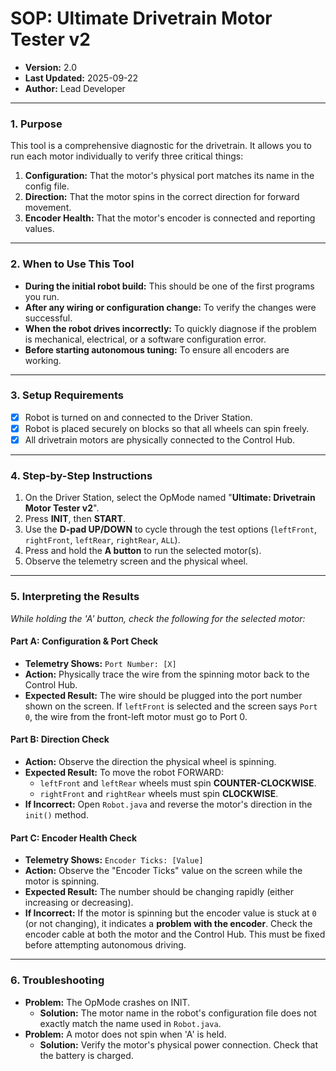 # SOP: Ultimate Drivetrain Motor Tester v2

- **Version:** 2.0
- **Last Updated:** 2025-09-22
- **Author:** Lead Developer

---

### 1. Purpose

This tool is a comprehensive diagnostic for the drivetrain. It allows you to run each motor individually to verify three critical things:
1.  **Configuration:** That the motor's physical port matches its name in the config file.
2.  **Direction:** That the motor spins in the correct direction for forward movement.
3.  **Encoder Health:** That the motor's encoder is connected and reporting values.

---

### 2. When to Use This Tool

- **During the initial robot build:** This should be one of the first programs you run.
- **After any wiring or configuration change:** To verify the changes were successful.
- **When the robot drives incorrectly:** To quickly diagnose if the problem is mechanical, electrical, or a software configuration error.
- **Before starting autonomous tuning:** To ensure all encoders are working.

---

### 3. Setup Requirements

- [X] Robot is turned on and connected to the Driver Station.
- [X] Robot is placed securely on blocks so that all wheels can spin freely.
- [X] All drivetrain motors are physically connected to the Control Hub.

---

### 4. Step-by-Step Instructions

1.  On the Driver Station, select the OpMode named "**Ultimate: Drivetrain Motor Tester v2**".
2.  Press **INIT**, then **START**.
3.  Use the **D-pad UP/DOWN** to cycle through the test options (`leftFront`, `rightFront`, `leftRear`, `rightRear`, `ALL`).
4.  Press and hold the **A button** to run the selected motor(s).
5.  Observe the telemetry screen and the physical wheel.

---

### 5. Interpreting the Results

*While holding the 'A' button, check the following for the selected motor:*

#### **Part A: Configuration & Port Check**
- **Telemetry Shows:** `Port Number: [X]`
- **Action:** Physically trace the wire from the spinning motor back to the Control Hub.
- **Expected Result:** The wire should be plugged into the port number shown on the screen. If `leftFront` is selected and the screen says `Port 0`, the wire from the front-left motor must go to Port 0.

#### **Part B: Direction Check**
- **Action:** Observe the direction the physical wheel is spinning.
- **Expected Result:** To move the robot FORWARD:
    - `leftFront` and `leftRear` wheels must spin **COUNTER-CLOCKWISE**.
    - `rightFront` and `rightRear` wheels must spin **CLOCKWISE**.
- **If Incorrect:** Open `Robot.java` and reverse the motor's direction in the `init()` method.

#### **Part C: Encoder Health Check**
- **Telemetry Shows:** `Encoder Ticks: [Value]`
- **Action:** Observe the "Encoder Ticks" value on the screen while the motor is spinning.
- **Expected Result:** The number should be changing rapidly (either increasing or decreasing).
- **If Incorrect:** If the motor is spinning but the encoder value is stuck at `0` (or not changing), it indicates a **problem with the encoder**. Check the encoder cable at both the motor and the Control Hub. This must be fixed before attempting autonomous driving.

---

### 6. Troubleshooting

- **Problem:** The OpMode crashes on INIT.
    - **Solution:** The motor name in the robot's configuration file does not exactly match the name used in `Robot.java`.
- **Problem:** A motor does not spin when 'A' is held.
    - **Solution:** Verify the motor's physical power connection. Check that the battery is charged.